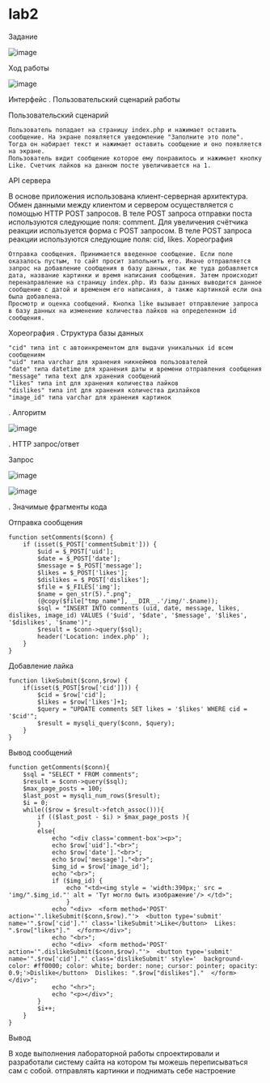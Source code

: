 # lab2

Задание

![image](https://user-images.githubusercontent.com/121386333/209470657-b8ab0736-f101-4fe1-81f1-e67f460de1c2.png)

Ход работы

![image](https://user-images.githubusercontent.com/121386333/209470672-50b5c30b-5e27-4e13-b450-767f76a36f86.png)

Интерфейс
. Пользовательский сценарий работы

Пользовательский сценарий

    Пользователь попадает на страницу index.php и нажимает оставить сообщение. На экране появляется уведомление "Заполните это поле". Тогда он набирает текст и нажимает оставить сообщение и оно появляется на экране.
    Пользователь видит сообщение которое ему понравилось и нажимает кнопку Like. Счетчик лайков на данном посте увеличивается на 1.

API сервера

В основе приложения использована клиент-серверная архитектура. Обмен данными между клиентом и сервером осуществляется с помощью HTTP POST запросов. В теле POST запроса отправки поста используются следующие поля: comment. Для увеличения счётчика реакции используется форма с POST запросом. В теле POST запроса реакции используются следующие поля: cid, likes.
Хореография

    Отправка сообщения. Принимается введенное сообщение. Если поле оказалось пустым, то сайт просит запольнить его. Иначе отправляется запрос на добавление сообщения в базу данных, так же туда добавляется дата, название картинки и время написания сообщения. Затем происходит перенаправление на страницу index.php. Из базы данных выводится данное сообщение с датой и временем его написания, а также картинкой если она была добавлена.
    Просмотр и оценка сообщений. Кнопка like вызывает отправление запроса в базу данных на изменение количества лайков на определенном id сообщения.


Хореография
. Структура базы данных


    "cid" типа int с автоинкрементом для выдачи уникальных id всем сообщениям
    "uid" типа varchar для хранения никнеймов пользователей
    "date" типа datetime для хранения даты и времени отправления сообщения
    "message" типа text для хранения сообщений
    "likes" типа int для хранения количества лайков
    "dislikes" типа int для хранения количества дизлайков
    "image_id" типа varchar для хранения картинок


. Алгоритм

![image](https://user-images.githubusercontent.com/121386333/209470683-91748f1f-c7ac-4ebd-8eac-1c2d8ce00c50.png)


. HTTP запрос/ответ

Запрос

![image](https://user-images.githubusercontent.com/121386333/209470704-f071c34c-423a-4816-a987-c9376dc364cc.png)


![image](https://user-images.githubusercontent.com/121386333/209470719-74726c0f-a422-479b-8865-02dfd4c3e0be.png)

. Значимые фрагменты кода


Отправка сообщения

```
function setComments($conn) {
    if (isset($_POST['commentSubmit'])) {
        $uid = $_POST['uid'];
        $date = $_POST['date'];
        $message = $_POST['message'];
        $likes = $_POST['likes'];
        $dislikes = $_POST['dislikes'];
        $file = $_FILES['img'];
        $name = gen_str(5).".png";
        (@copy($file["tmp_name"], __DIR__.'/img/'.$name));
        $sql = "INSERT INTO comments (uid, date, message, likes, dislikes, image_id) VALUES ('$uid', '$date', '$message', '$likes', '$dislikes', '$name')";
        $result = $conn->query($sql);
        header('Location: index.php' );
    }
}
```

Добавление лайка

``` 
function likeSubmit($conn,$row) {
    if(isset($_POST[$row['cid']])) {
        $cid = $row['cid'];
        $likes = $row['likes']+1;
        $query = "UPDATE comments SET likes = '$likes' WHERE cid = '$cid'";
        $result = mysqli_query($conn, $query);
    }
}
```

Вывод сообщений

``` 
function getComments($conn){
    $sql = "SELECT * FROM comments";
    $result = $conn->query($sql);
    $max_page_posts = 100;
    $last_post = mysqli_num_rows($result);
    $i = 0;
    while(($row = $result->fetch_assoc())){
        if (($last_post - $i) > $max_page_posts ){
        }
        else{
            echo "<div class='comment-box'><p>";
            echo $row['uid']."<br>";
            echo $row['date']."<br>";
            echo $row['message']."<br>";
            $img_id = $row['image_id'];
            echo "<br>";
            if ($img_id) {
                echo "<td><img style = 'width:390px;' src = 'img/".$img_id."' alt = 'Тут могло быть изображение'/> </td>";
                }
            echo "<div>  <form method='POST' action='".likeSubmit($conn,$row)."'>  <button type='submit' name='".$row['cid']."' class='likeSubmit'>Like</button>  Likes: ".$row["likes"]."  </form></div>";
            echo "<br>";
            echo "<div>  <form method='POST' action='".dislikeSubmit($conn,$row)."'>  <button type='submit' name='".$row['cid']."' class='dislikeSubmit' style='  background-color: #ff0000; color: white; border: none; cursor: pointer; opacity: 0.9;'>Dislike</button>  Dislikes: ".$row["dislikes"]."  </form></div>";
            echo "<hr>";
            echo "<p></div>";
        }
        $i++;
    }
}
```

Вывод

В ходе выполнения лабораторной работы спроектировали и разработали систему сайта на котором ты можешь переписываться сам с собой. отправлять картинки и поднимать себе настроение
